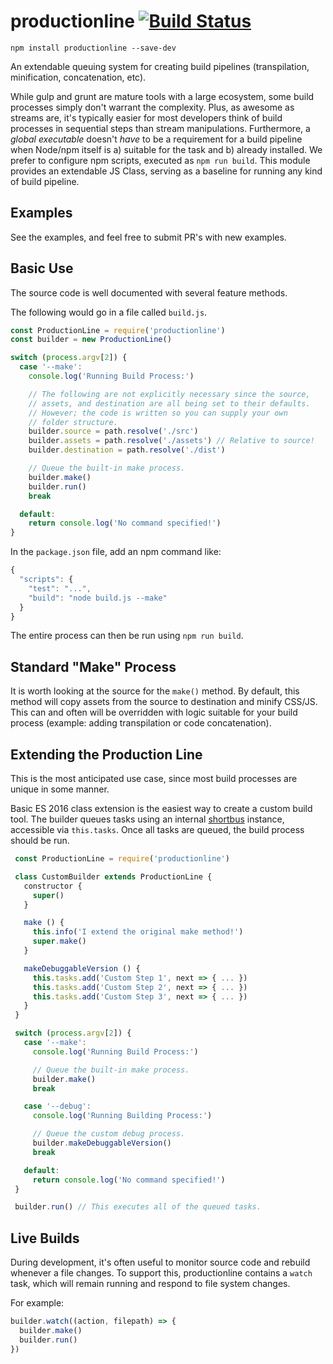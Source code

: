 # productionline [![Build Status](https://travis-ci.org/coreybutler/productionline-web.svg?branch=master)](https://travis-ci.org/coreybutler/productionline-web)

`npm install productionline --save-dev`

An extendable queuing system for creating build pipelines (transpilation, minification, concatenation, etc).

While gulp and grunt are mature tools with a large ecosystem, some build processes simply don't warrant the complexity. Plus, as awesome as streams are, it's typically easier for most developers think of build processes in sequential steps than stream manipulations. Furthermore, a _global executable_ doesn't _have_ to be a requirement for a build pipeline when Node/npm itself is a) suitable for the task and b) already installed. We prefer to configure npm scripts, executed as `npm run build`. This module provides an extendable JS Class, serving as a baseline for running any kind of build pipeline.

## Examples

See the examples, and feel free to submit PR's with new examples.

## Basic Use

The source code is well documented with several feature methods.

The following would go in a file called `build.js`.

```js
const ProductionLine = require('productionline')
const builder = new ProductionLine()

switch (process.argv[2]) {
  case '--make':
    console.log('Running Build Process:')

    // The following are not explicitly necessary since the source,
    // assets, and destination are all being set to their defaults.
    // However; the code is written so you can supply your own
    // folder structure.
    builder.source = path.resolve('./src')
    builder.assets = path.resolve('./assets') // Relative to source!
    builder.destination = path.resolve('./dist')

    // Queue the built-in make process.
    builder.make()
    builder.run()
    break

  default:
    return console.log('No command specified!')
}
```

In the `package.json` file, add an npm command like:

```js
{
  "scripts": {
    "test": "...",
    "build": "node build.js --make"
  }
}
```

The entire process can then be run using `npm run build`.

## Standard "Make" Process

It is worth looking at the source for the `make()` method. By default, this method will copy assets from the source to destination and minify CSS/JS. This can and often will be overridden with logic suitable for your build process (example: adding transpilation or code concatenation).

## Extending the Production Line

This is the most anticipated use case, since most build processes are unique in some manner.

Basic ES 2016 class extension is the easiest way to create a custom build tool. The builder queues tasks using an internal  [shortbus](https://github.com/coreybutler/shortbus) instance, accessible via `this.tasks`. Once all tasks are queued, the build process should be run.

```js
 const ProductionLine = require('productionline')

 class CustomBuilder extends ProductionLine {
   constructor {
     super()
   }

   make () {
     this.info('I extend the original make method!')
     super.make()
   }

   makeDebuggableVersion () {
     this.tasks.add('Custom Step 1', next => { ... })
     this.tasks.add('Custom Step 2', next => { ... })
     this.tasks.add('Custom Step 3', next => { ... })
   }
 }

 switch (process.argv[2]) {
   case '--make':
     console.log('Running Build Process:')

     // Queue the built-in make process.
     builder.make()
     break

   case '--debug':
     console.log('Running Building Process:')

     // Queue the custom debug process.
     builder.makeDebuggableVersion()
     break

   default:
     return console.log('No command specified!')
 }

 builder.run() // This executes all of the queued tasks.
 ```

## Live Builds

During development, it's often useful to monitor source code and rebuild whenever a file changes. To support this, productionline contains a `watch`
task, which will remain running and respond to file system changes.

For example:

```js
builder.watch((action, filepath) => {
  builder.make()
  builder.run()
})
```
